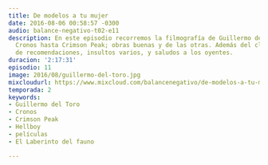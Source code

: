 ```yaml
---
title: De modelos a tu mujer
date: 2016-08-06 00:58:57 -0300
audio: balance-negativo-t02-e11
description: En este episodio recorremos la filmografía de Guillermo del Toro, desde
  Cronos hasta Crimson Peak; obras buenas y de las otras. Además del clásico bloque
  de recomendaciones, insultos varios, y saludos a los oyentes.
duracion: '2:17:31'
episodio: 11
image: 2016/08/guillermo-del-toro.jpg
mixcloudurl: https://www.mixcloud.com/balancenegativo/de-modelos-a-tu-mujer/
temporada: 2
keywords:
- Guillermo del Toro
- Cronos
- Crimson Peak
- Hellboy
- películas
- El Laberinto del fauno

---
```

